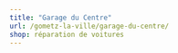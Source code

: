 ```yaml
---
title: "Garage du Centre"
url: /gometz-la-ville/garage-du-centre/
shop: réparation de voitures
---
```

